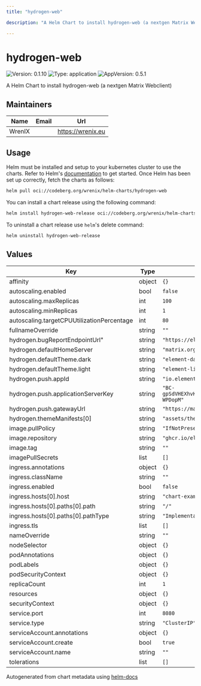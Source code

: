```yaml
---
title: "hydrogen-web"

description: "A Helm Chart to install hydrogen-web (a nextgen Matrix Webclient)"

---
```


# hydrogen-web

![Version: 0.1.10](https://img.shields.io/badge/Version-0.1.10-informational?style=flat-square) ![Type: application](https://img.shields.io/badge/Type-application-informational?style=flat-square) ![AppVersion: 0.5.1](https://img.shields.io/badge/AppVersion-0.5.1-informational?style=flat-square)

A Helm Chart to install hydrogen-web (a nextgen Matrix Webclient)

## Maintainers

| Name | Email | Url |
| ---- | ------ | --- |
| WrenIX |  | <https://wrenix.eu> |

## Usage

Helm must be installed and setup to your kubernetes cluster to use the charts.
Refer to Helm's [documentation](https://helm.sh/docs) to get started.
Once Helm has been set up correctly, fetch the charts as follows:

```bash
helm pull oci://codeberg.org/wrenix/helm-charts/hydrogen-web
```

You can install a chart release using the following command:

```bash
helm install hydrogen-web-release oci://codeberg.org/wrenix/helm-charts/hydrogen-web --values values.yaml
```

To uninstall a chart release use `helm`'s delete command:

```bash
helm uninstall hydrogen-web-release
```

## Values

| Key | Type | Default | Description |
|-----|------|---------|-------------|
| affinity | object | `{}` |  |
| autoscaling.enabled | bool | `false` |  |
| autoscaling.maxReplicas | int | `100` |  |
| autoscaling.minReplicas | int | `1` |  |
| autoscaling.targetCPUUtilizationPercentage | int | `80` |  |
| fullnameOverride | string | `""` |  |
| hydrogen.bugReportEndpointUrl" | string | `"https://element.io/bugreports/submit"` |  |
| hydrogen.defaultHomeServer | string | `"matrix.org"` |  |
| hydrogen.defaultTheme.dark | string | `"element-dark"` |  |
| hydrogen.defaultTheme.light | string | `"element-light"` |  |
| hydrogen.push.appId | string | `"io.element.hydrogen.web"` |  |
| hydrogen.push.applicationServerKey | string | `"BC-gpSdVHEXhvHSHS0AzzWrQoukv2BE7KzpoPO_FfPacqOo3l1pdqz7rSgmB04pZCWaHPz7XRe6fjLaC-WPDopM"` |  |
| hydrogen.push.gatewayUrl | string | `"https://matrix.org"` |  |
| hydrogen.themeManifests[0] | string | `"assets/theme-element.json"` |  |
| image.pullPolicy | string | `"IfNotPresent"` |  |
| image.repository | string | `"ghcr.io/element-hq/hydrogen-web"` |  |
| image.tag | string | `""` |  |
| imagePullSecrets | list | `[]` |  |
| ingress.annotations | object | `{}` |  |
| ingress.className | string | `""` |  |
| ingress.enabled | bool | `false` |  |
| ingress.hosts[0].host | string | `"chart-example.local"` |  |
| ingress.hosts[0].paths[0].path | string | `"/"` |  |
| ingress.hosts[0].paths[0].pathType | string | `"ImplementationSpecific"` |  |
| ingress.tls | list | `[]` |  |
| nameOverride | string | `""` |  |
| nodeSelector | object | `{}` |  |
| podAnnotations | object | `{}` |  |
| podLabels | object | `{}` |  |
| podSecurityContext | object | `{}` |  |
| replicaCount | int | `1` |  |
| resources | object | `{}` |  |
| securityContext | object | `{}` |  |
| service.port | int | `8080` |  |
| service.type | string | `"ClusterIP"` |  |
| serviceAccount.annotations | object | `{}` |  |
| serviceAccount.create | bool | `true` |  |
| serviceAccount.name | string | `""` |  |
| tolerations | list | `[]` |  |

Autogenerated from chart metadata using [helm-docs](https://github.com/norwoodj/helm-docs)
